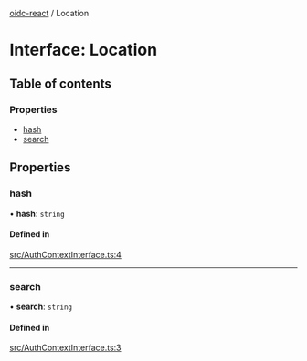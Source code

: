 [oidc-react](../README.md) / Location

# Interface: Location

## Table of contents

### Properties

- [hash](Location.md#hash)
- [search](Location.md#search)

## Properties

### hash

• **hash**: `string`

#### Defined in

[src/AuthContextInterface.ts:4](https://github.com/bjerkio/oidc-react/blob/e9f8d8a/src/AuthContextInterface.ts#L4)

___

### search

• **search**: `string`

#### Defined in

[src/AuthContextInterface.ts:3](https://github.com/bjerkio/oidc-react/blob/e9f8d8a/src/AuthContextInterface.ts#L3)
